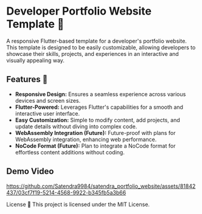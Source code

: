 # Developer Portfolio Website Template 🚀

A responsive Flutter-based template for a developer's portfolio website. This template is designed to be easily customizable, allowing developers to showcase their skills, projects, and experiences in an interactive and visually appealing way.

## Features 🌟

- **Responsive Design:** Ensures a seamless experience across various devices and screen sizes.
- **Flutter-Powered:** Leverages Flutter's capabilities for a smooth and interactive user interface.
- **Easy Customization:** Simple to modify content, add projects, and update details without diving into complex code.
- **WebAssembly Integration (Future):** Future-proof with plans for WebAssembly integration, enhancing web performance.
- **NoCode Format (Future):** Plan to integrate a NoCode format for effortless content additions without coding.

## Demo Video


https://github.com/Satendra9984/satendra_portfolio_website/assets/81842437/03cf7f19-5214-4568-9922-b345fb5a3b66



License 📄
This project is licensed under the MIT License.
